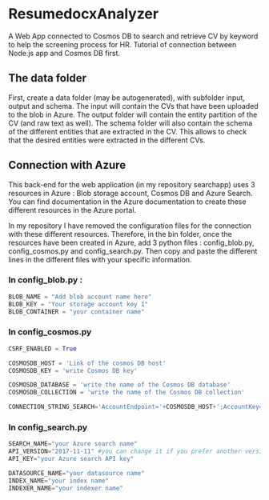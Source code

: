 # ResumedocxAnalyzer

A Web App connected to Cosmos DB to search and retrieve CV by keyword to help the screening process for HR.
Tutorial of connection between Node.js app and Cosmos DB first.


## The data folder

First, create a data folder (may be autogenerated), with subfolder input, output and schema. The input will contain the CVs that have been uploaded to the blob in Azure. The output folder will contain the entity partition of the CV (and raw text as well). The schema folder will also contain the schema of the different entities that are extracted in the CV. This allows to check that the desired entities were extracted in the different CVs. 


## Connection with Azure

This back-end for the web application (in my repository searchapp) uses 3 resources in Azure : Blob storage account, Cosmos DB and Azure Search. You can find documentation in the Azure documentation to create these different resources in the Azure portal. 

In my repository I have removed the configuration files for the connection with these different resources. Therefore, in the bin folder, once the resources have been created in Azure, add 3 python files : config_blob.py, config_cosmos.py and config_search.py. Then copy and paste the different lines in the different files with your specific information.

### In config_blob.py : 

```python
BLOB_NAME = "Add blob account name here"
BLOB_KEY = "Your storage account key 1"
BLOB_CONTAINER = "your container name"
```

### In config_cosmos.py

```python
CSRF_ENABLED = True

COSMOSDB_HOST = 'Link of the cosmos DB host'
COSMOSDB_KEY = 'write Cosmos DB key'

COSMOSDB_DATABASE = 'write the name of the Cosmos DB database'
COSMOSDB_COLLECTION = 'write the name of the Cosmos DB collection'

CONNECTION_STRING_SEARCH='AccountEndpoint='+COSMOSDB_HOST+';AccountKey='+COSMOSDB_KEY+';Database='+COSMOSDB_DATABASE
```

### In config_search.py

```python
SEARCH_NAME="your Azure search name"
API_VERSION="2017-11-11" #you can change it if you prefer another version. This is the latest version.
API_KEY="your Azure search API key"

DATASOURCE_NAME="your datasource name"
INDEX_NAME="your index name"
INDEXER_NAME="your indexer name"
```
